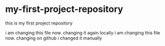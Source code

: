 # my-first-project-repository
this is my first project repository

i am changing this file now. changing it again locally
i am changing this file now. changing on github
i changed it manually